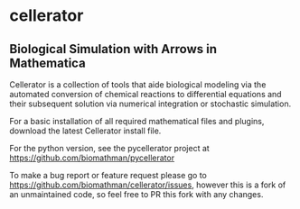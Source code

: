 # cellerator
## Biological Simulation with Arrows in Mathematica


Cellerator is a collection of tools that aide biological 
modeling via the automated conversion of chemical reactions 
to differential equations and their subsequent solution via 
numerical integration or stochastic simulation.

For a basic installation of all required mathematical files and plugins, 
download the latest Cellerator install file. 

For the python version, see the pycellerator project at https://github.com/biomathman/pycellerator

To make a bug report or feature request please go to https://github.com/biomathman/cellerator/issues, however this is a fork of an unmaintained code, so feel free to PR this fork with any changes. 


